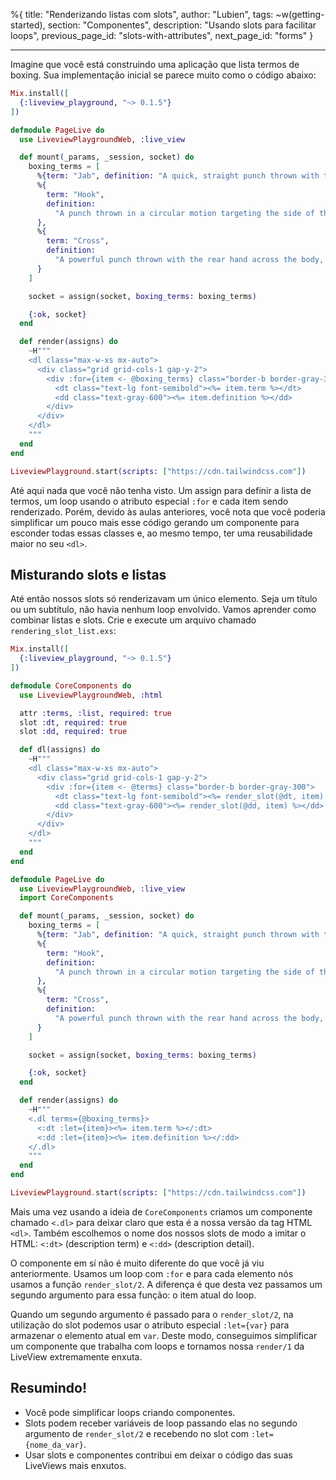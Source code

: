 %{
title: "Renderizando listas com slots",
author: "Lubien",
tags: ~w(getting-started),
section: "Componentes",
description: "Usando slots para facilitar loops",
previous_page_id: "slots-with-attributes",
next_page_id: "forms"
}

---

Imagine que você está construindo uma aplicação que lista termos de boxing. Sua implementação inicial se parece muito como o código abaixo:

```elixir
Mix.install([
  {:liveview_playground, "~> 0.1.5"}
])

defmodule PageLive do
  use LiveviewPlaygroundWeb, :live_view

  def mount(_params, _session, socket) do
    boxing_terms = [
      %{term: "Jab", definition: "A quick, straight punch thrown with the lead hand."},
      %{
        term: "Hook",
        definition:
          "A punch thrown in a circular motion targeting the side of the opponent's head or body."
      },
      %{
        term: "Cross",
        definition:
          "A powerful punch thrown with the rear hand across the body, traveling straight toward the opponent."
      }
    ]

    socket = assign(socket, boxing_terms: boxing_terms)

    {:ok, socket}
  end

  def render(assigns) do
    ~H"""
    <dl class="max-w-xs mx-auto">
      <div class="grid grid-cols-1 gap-y-2">
        <div :for={item <- @boxing_terms} class="border-b border-gray-300">
          <dt class="text-lg font-semibold"><%= item.term %></dt>
          <dd class="text-gray-600"><%= item.definition %></dd>
        </div>
      </div>
    </dl>
    """
  end
end

LiveviewPlayground.start(scripts: ["https://cdn.tailwindcss.com"])
```

Até aqui nada que você não tenha visto. Um assign para definir a lista de termos, um loop usando o atributo especial `:for` e cada item sendo renderizado. Porém, devido às aulas anteriores, você nota que você poderia simplificar um pouco mais esse código gerando um componente para esconder todas essas classes e, ao mesmo tempo, ter uma reusabilidade maior no seu `<dl>`.

## Misturando slots e listas

Até então nossos slots só renderizavam um único elemento. Seja um título ou um subtítulo, não havia nenhum loop envolvido. Vamos aprender como combinar listas e slots. Crie e execute um arquivo chamado `rendering_slot_list.exs`:

```elixir
Mix.install([
  {:liveview_playground, "~> 0.1.5"}
])

defmodule CoreComponents do
  use LiveviewPlaygroundWeb, :html

  attr :terms, :list, required: true
  slot :dt, required: true
  slot :dd, required: true

  def dl(assigns) do
    ~H"""
    <dl class="max-w-xs mx-auto">
      <div class="grid grid-cols-1 gap-y-2">
        <div :for={item <- @terms} class="border-b border-gray-300">
          <dt class="text-lg font-semibold"><%= render_slot(@dt, item) %></dt>
          <dd class="text-gray-600"><%= render_slot(@dd, item) %></dd>
        </div>
      </div>
    </dl>
    """
  end
end

defmodule PageLive do
  use LiveviewPlaygroundWeb, :live_view
  import CoreComponents

  def mount(_params, _session, socket) do
    boxing_terms = [
      %{term: "Jab", definition: "A quick, straight punch thrown with the lead hand."},
      %{
        term: "Hook",
        definition:
          "A punch thrown in a circular motion targeting the side of the opponent's head or body."
      },
      %{
        term: "Cross",
        definition:
          "A powerful punch thrown with the rear hand across the body, traveling straight toward the opponent."
      }
    ]

    socket = assign(socket, boxing_terms: boxing_terms)

    {:ok, socket}
  end

  def render(assigns) do
    ~H"""
    <.dl terms={@boxing_terms}>
      <:dt :let={item}><%= item.term %></:dt>
      <:dd :let={item}><%= item.definition %></:dd>
    </.dl>
    """
  end
end

LiveviewPlayground.start(scripts: ["https://cdn.tailwindcss.com"])
```

Mais uma vez usando a ideia de `CoreComponents` criamos um componente chamado `<.dl>` para deixar claro que esta é a nossa versão da tag HTML `<dl>`. Também escolhemos o nome dos nossos slots de modo a imitar o HTML: `<:dt>` (description term) e `<:dd>` (description detail).

O componente em sí não é muito diferente do que você já viu anteriormente. Usamos um loop com `:for` e para cada elemento nós usamos a função `render_slot/2`. A diferença é que desta vez passamos um segundo argumento para essa função: o item atual do loop.

Quando um segundo argumento é passado para o `render_slot/2`, na utilização do slot podemos usar o atributo especial `:let={var}` para armazenar o elemento atual em `var`. Deste modo, conseguimos simplificar um componente que trabalha com loops e tornamos nossa `render/1` da LiveView extremamente enxuta.

## Resumindo!

- Você pode simplificar loops criando componentes.
- Slots podem receber variáveis de loop passando elas no segundo argumento de `render_slot/2` e recebendo no slot com `:let={nome_da_var}`.
- Usar slots e componentes contribui em deixar o código das suas LiveViews mais enxutos.
